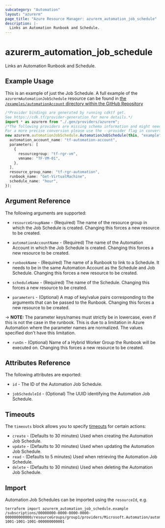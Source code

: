 ```yaml
---
subcategory: "Automation"
layout: "azurerm"
page_title: "Azure Resource Manager: azurerm_automation_job_schedule"
description: |-
  Links an Automation Runbook and Schedule.
---
```


# azurerm\_automation\_job\_schedule

Links an Automation Runbook and Schedule.

## Example Usage

This is an example of just the Job Schedule. A full example of the `azurermAutomationJobSchedule` resource can be found in [the `/examples/automationAccount` directory within the GitHub Repository](https://github.com/hashicorp/terraform-provider-azurerm/tree/main/examples/automation-account)

```typescript
/*Provider bindings are generated by running cdktf get.
See https://cdk.tf/provider-generation for more details.*/
import * as azurerm from "./.gen/providers/azurerm";
/*The following providers are missing schema information and might need manual adjustments to synthesize correctly: azurerm.
For a more precise conversion please use the --provider flag in convert.*/
new azurerm.automationJobSchedule.AutomationJobSchedule(this, "example", {
  automation_account_name: "tf-automation-account",
  parameters: [
    {
      resourcegroup: "tf-rgr-vm",
      vmname: "TF-VM-01",
    },
  ],
  resource_group_name: "tf-rgr-automation",
  runbook_name: "Get-VirtualMachine",
  schedule_name: "hour",
});

```

## Argument Reference

The following arguments are supported:

*   `resourceGroupName` - (Required) The name of the resource group in which the Job Schedule is created. Changing this forces a new resource to be created.

*   `automationAccountName` - (Required) The name of the Automation Account in which the Job Schedule is created. Changing this forces a new resource to be created.

*   `runbookName` - (Required) The name of a Runbook to link to a Schedule. It needs to be in the same Automation Account as the Schedule and Job Schedule. Changing this forces a new resource to be created.

*   `scheduleName` - (Required) The name of the Schedule. Changing this forces a new resource to be created.

*   `parameters` - (Optional) A map of key/value pairs corresponding to the arguments that can be passed to the Runbook. Changing this forces a new resource to be created.

\-> **NOTE:** The parameter keys/names must strictly be in lowercase, even if this is not the case in the runbook. This is due to a limitation in Azure Automation where the parameter names are normalized. The values specified don't have this limitation.

* `runOn` - (Optional) Name of a Hybrid Worker Group the Runbook will be executed on. Changing this forces a new resource to be created.

## Attributes Reference

The following attributes are exported:

*   `id` - The ID of the Automation Job Schedule.

*   `jobScheduleId` - (Optional) The UUID identifying the Automation Job Schedule.

## Timeouts

The `timeouts` block allows you to specify [timeouts](https://www.terraform.io/language/resources/syntax#operation-timeouts) for certain actions:

* `create` - (Defaults to 30 minutes) Used when creating the Automation Job Schedule.
* `update` - (Defaults to 30 minutes) Used when updating the Automation Job Schedule.
* `read` - (Defaults to 5 minutes) Used when retrieving the Automation Job Schedule.
* `delete` - (Defaults to 30 minutes) Used when deleting the Automation Job Schedule.

## Import

Automation Job Schedules can be imported using the `resourceId`, e.g.

```shell
terraform import azurerm_automation_job_schedule.example /subscriptions/00000000-0000-0000-0000-000000000000/resourceGroups/group1/providers/Microsoft.Automation/automationAccounts/account1/jobSchedules/10000000-1001-1001-1001-000000000001
```
